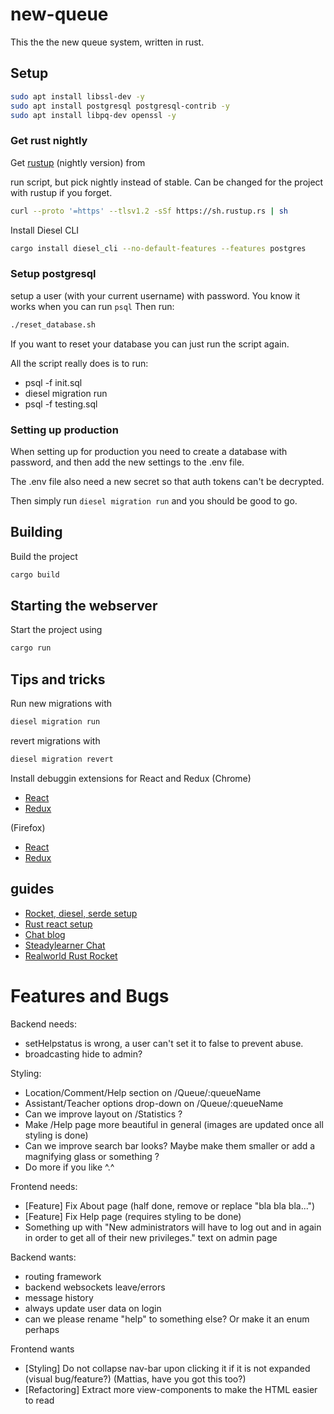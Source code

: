 # new-queue

This the the new queue system, written in rust.

## Setup
```bash
sudo apt install libssl-dev -y
sudo apt install postgresql postgresql-contrib -y
sudo apt install libpq-dev openssl -y
```

### Get rust nightly
Get [rustup](https://rustup.rs/) (nightly version) from

run script, but pick nightly instead of stable. Can be changed for the project with rustup if you forget.
```bash
curl --proto '=https' --tlsv1.2 -sSf https://sh.rustup.rs | sh
````

Install Diesel CLI
```bash
cargo install diesel_cli --no-default-features --features postgres
```

### Setup postgresql

setup a user (with your current username) with password. You know it works when you can run `psql` Then run:
```bash
./reset_database.sh
```
If you want to reset your database you can just run the script again.

All the script really does is to run:
* psql -f init.sql
* diesel migration run
* psql -f testing.sql

### Setting up production
When setting up for production you need to create a database with password, and then add the new settings to the .env file.

The .env file also need a new secret so that auth tokens can't be decrypted.

Then simply run ```diesel migration run``` and you should be good to go.

## Building
Build the project
```bash
cargo build
```

## Starting the webserver
Start the project using
```bash
cargo run
```

## Tips and tricks
Run new migrations with
```bash
diesel migration run
```

revert migrations with
```bash
diesel migration revert
```

Install debuggin extensions for React and Redux
(Chrome)
- [React](https://chrome.google.com/webstore/detail/react-developer-tools/fmkadmapgofadopljbjfkapdkoienihi)
- [Redux](https://chrome.google.com/webstore/detail/redux-devtools/lmhkpmbekcpmknklioeibfkpmmfibljd)

(Firefox)
- [React](https://addons.mozilla.org/en-US/firefox/addon/react-devtools/)
- [Redux](https://addons.mozilla.org/en-US/firefox/addon/reduxdevtools/)

## guides
* [Rocket, diesel, serde setup](https://lankydan.dev/2018/05/20/creating-a-rusty-rocket-fuelled-with-diesel)
* [Rust react setup](https://github.com/ghotiphud/rust-web-starter)
* [Chat blog](https://www.steadylearner.com/blog/read/How-to-start-Rust-Chat-App)
* [Steadylearner Chat](https://github.com/steadylearner/Chat)
* [Realworld Rust Rocket](https://github.com/TatriX/realworld-rust-rocket)

# Features and Bugs


Backend needs:
* setHelpstatus is wrong, a user can't set it to false to prevent abuse.
* broadcasting hide to admin?

Styling:
* Location/Comment/Help section on /Queue/:queueName
* Assistant/Teacher options drop-down on /Queue/:queueName
* Can we improve layout on /Statistics ?
* Make /Help page more beautiful in general (images are updated once all styling is done)
* Can we improve search bar looks? Maybe make them smaller or add a magnifying glass or something ?
* Do more if you like ^.^

Frontend needs:
* [Feature] Fix About page (half done, remove or replace "bla bla bla...")
* [Feature] Fix Help page (requires styling to be done)
* Something up with "New administrators will have to log out and in again in order to get all of their new privileges." text on admin page

Backend wants:
* routing framework
* backend websockets leave/errors
* message history
* always update user data on login
* can we please rename "help" to something else? Or make it an enum perhaps

Frontend wants
* [Styling] Do not collapse nav-bar upon clicking it if it is not expanded (visual bug/feature?) (Mattias, have you got this too?)
* [Refactoring] Extract more view-components to make the HTML easier to read
